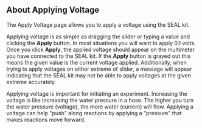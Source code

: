 <h2>About Applying Voltage</h2>
<p>The Apply Voltage page allows you to apply a voltage using the SEAL kit.</p>

<p>Applying voltage is as simple as dragging the slider or typing a value and clicking the <b>Apply</b> button.  In most situations you will want to apply 0.1 volts.  Once you click <b>Apply</b>, the applied voltage should appear on the multimeter you have connected to the SEAL kit.  If the <b>Apply</b> button is grayed out this means the given value is the current voltage applied.  Additionally, when trying to apply voltages on either extreme of slider, a message will appear indicating that the SEAL kit may not be able to apply voltages at the given extreme accurately.</p>

<p>Applying voltage is important for initiating an experiment. Increasing the voltage is like increasing the water pressure in a hose. The higher you turn the water pressure (voltage), the more water (current) will flow. Applying a voltage can help "push" along reactions by applying a "pressure" that makes reactions move forward.</p>
